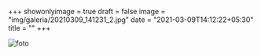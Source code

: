+++
showonlyimage = true
draft = false
image = "img/galeria/20210309_141231_2.jpg"
date = "2021-03-09T14:12:22+05:30"
title = ""
+++

![foto](../../img/galeria/20210309_141231_2.jpg)